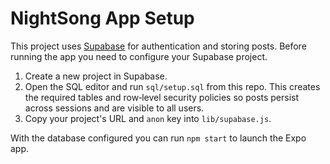 # NightSong App Setup

This project uses [Supabase](https://supabase.com) for authentication and storing posts. Before running the app you need to configure your Supabase project.

1. Create a new project in Supabase.
2. Open the SQL editor and run `sql/setup.sql` from this repo. This creates the required tables and row‑level security policies so posts persist across sessions and are visible to all users.
3. Copy your project's URL and `anon` key into `lib/supabase.js`.

With the database configured you can run `npm start` to launch the Expo app.
